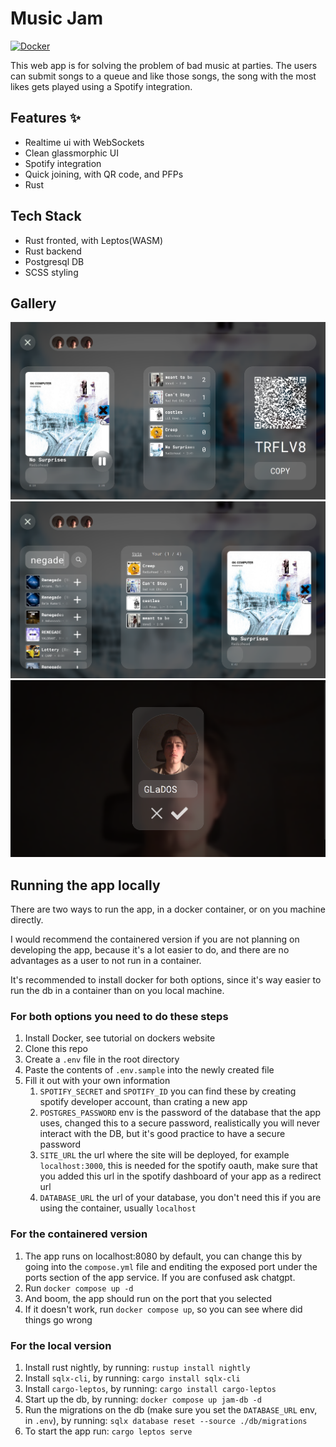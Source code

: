 # Music Jam

[![Docker](https://github.com/KOEGlike/music_jam/actions/workflows/docker-publish.yml/badge.svg)](https://github.com/KOEGlike/music_jam/actions/workflows/docker-publish.yml)

This web app is for solving the problem of bad music at parties.
The users can submit songs to a queue and like those songs, the song with the most likes gets played using a Spotify integration.

## Features ✨

- Realtime ui with WebSockets
- Clean glassmorphic UI
- Spotify integration
- Quick joining, with QR code, and PFPs
- Rust

## Tech Stack

- Rust fronted, with Leptos(WASM)
- Rust backend
- Postgresql DB
- SCSS styling

## Gallery

![screenshot of host page](images/host.png)
![screenshot of user page](images/user.png)
![screenshot of create user page](images/create-user.png)

## Running the app locally

There are two ways to run the app, in a docker container, or on you machine directly.

I would recommend the containered version if you are not planning on developing the app, because it's a lot easier to do, and there are no advantages as a user to not run in a container.

It's recommended to install docker for both options, since it's way easier to run the db in a container than on you local machine.

### For both options you need to do these steps

1. Install Docker, see tutorial on dockers website
2. Clone this repo
3. Create a `.env` file in the root directory
4. Paste the contents of `.env.sample` into the newly created file
5. Fill it out with your own information
    1. `SPOTIFY_SECRET` and `SPOTIFY_ID` you can find these by creating spotify developer account, than crating a new app
    2. `POSTGRES_PASSWORD` env is the password of the database that the app uses, changed this to a secure password, realistically you will never interact with the DB, but it's good practice to have a secure password
    3. `SITE_URL` the url where the site will be deployed, for example `localhost:3000`, this is needed for the spotify oauth, make sure that you added this url in the spotify dashboard of your app as a redirect url
    4. `DATABASE_URL` the url of your database, you don't need this if you are using the container, usually `localhost`

### For the containered version

1. The app runs on localhost:8080 by default, you can change this by going into the `compose.yml` file and enditing the exposed port under the ports section of the app service. If you are confused ask chatgpt.
2. Run `docker compose up -d`
3. And boom, the app should run on the port that you selected
4. If it doesn't work, run `docker compose up`, so you can see where did things go wrong

### For the local version

1. Install rust nightly, by running: `rustup install nightly`
2. Install `sqlx-cli`, by running: `cargo install sqlx-cli`
3. Install `cargo-leptos`, by running: `cargo install cargo-leptos`
4. Start up the db, by running: `docker compose up jam-db -d`
5. Run the migrations on the db (make sure you set the `DATABASE_URL` env, in `.env`), by running: `sqlx database reset --source ./db/migrations`
6. To start the app run: `cargo leptos serve`
